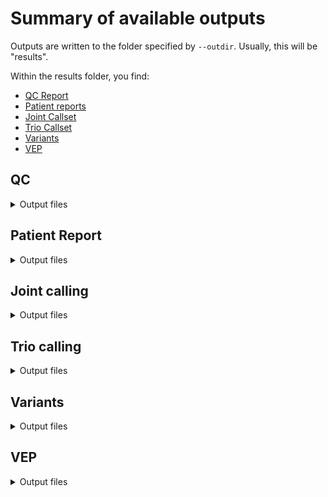 # Summary of available outputs

Outputs are written to the folder specified by `--outdir`. Usually, this will be "results". 

Within the results folder, you find:

- [QC Report](#qc)
- [Patient reports](#patient-report)
- [Joint Callset](#joint-callset)
- [Trio Callset](#trio-callset)
- [Variants](#variants)
- [VEP](#vep)

## QC

<details markdown="1">
<summary>Output files</summary>

- `Summary` 
  - `multiqc_report.html`: The MultiQC report for this analysis

![](../images/multiqc_sample.png)

</details>

## Patient Report

<details markdown="1">
<summary>Output files</summary>

- `PatientID/SampleID`
  - `.bam`: The aligned reads in BAM format (exome analysis)
  - `.cram` : The aligned reads in CRAM format (WGS analysis)
  - `.hard-filtered.vcf.gz` : The hard-filtered call set of SNPs and INDELs
  - `SampleID_results`
    - `.cnv.vcf.gz` : The copy number calls in VCF format (optional)
    - `.session.xml` : An IGV session file to automatically load all relevant tracks
    - `.sv.vcf.gz` : The structural variant calls in VCF format (optional)
    - `.vcf.gz` : The unfiltered callset of SNPs and INDELs
    - `.csv` : Several metrics used to generate the MultiQC report

</details>

## Joint calling

<details markdown="1">
<summary>Output files</summary>

- `JointCalling`
  - `.hard-filtered.vcf.gz` : The hard-filtered call set of SNPs and INDELs
  - `.vcf.gz` : The unfiltered callset of SNPs and INDELs
  - `.csv` : Several metrics used to generate the MultiQC report

</details>

## Trio calling

<details markdown="1">
<summary>Output files</summary>

- `TrioCall/results`
  - `.hard-filtered.vcf.gz` : The hard-filtered call set of SNPs and INDELs
  - `.vcf.gz` : The unfiltered callset of SNPs and INDELs
  - `.csv` : Several metrics used to generate the MultiQC report

</details>

## Variants

<details markdown="1">
<summary>Output files</summary>

- `Variants`
  - `.final.vcf.gz` : The final callset with dbSNP IDs

</details>

## VEP

<details markdown="1">
<summary>Output files</summary>

- `VEP`
  - `.vep.vcf.gz` - The VEP annotated (multi-sample) VCF file
  - `.alissa2vep.vcf.gz` - The Alissa-compatible annotated VCF file

</details>

